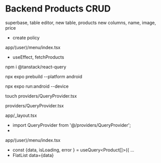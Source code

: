# Backend Products CRUD

superbase, table editor, new table, products
new columns, name, image, price
- create policy

app/(user)/menu/index.tsx
- useEffect, fetchProducts

npm i @tanstack/react-query

npx expo prebuild --platform android

npx expo run:android --device

touch providers/QueryProvider.tsx

providers/QueryProvider.tsx

app/_layout.tsx
- import QueryProvider from '@/providers/QueryProvider';
-  <AuthProvider>  <QueryProvider> <CartProvider>

app/(user)/menu/index.tsx
- const {data, isLoading, error } = useQuery<Product[]>({ ...
- FlatList data={data}